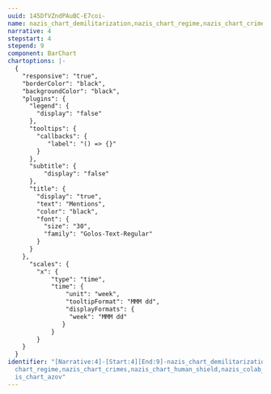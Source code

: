 ```yaml
---
uuid: 145DfVZndPAuBC-E7coi-
name: nazis_chart_demilitarization,nazis_chart_regime,nazis_chart_crimes,nazis_chart_human_shield,nazis_colab_nazi,nazis_chart_azov
narrative: 4
stepstart: 4
stepend: 9
component: BarChart
chartoptions: |-
  {
    "responsive": "true",
    "borderColor": "black",
    "backgroundColor": "black",
    "plugins": {
      "legend": {
        "display": "false"
      },
      "tooltips": {
        "callbacks": {
           "label": "() => {}"
        }
      },
      "subtitle": {
          "display": "false"
      },
      "title": {
        "display": "true",
        "text": "Mentions", 
        "color": "black",
        "font": {
          "size": "30",
          "family": "Golos-Text-Regular"
        }
      }
    },
      "scales": {
        "x": {
            "type": "time",
            "time": {
                "unit": "week",
                "tooltipFormat": "MMM dd",
                "displayFormats": {
                 "week": "MMM dd"
               }
            }
        }
    }
  }
identifier: "[Narrative:4]-[Start:4][End:9]-nazis_chart_demilitarization,nazis_\
  chart_regime,nazis_chart_crimes,nazis_chart_human_shield,nazis_colab_nazi,naz\
  is_chart_azov"
---
```

